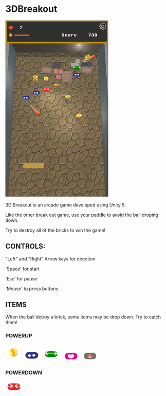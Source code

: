 # 3DBreakout

<img src="https://github.com/ericwalker/3DBreakout/blob/master/3D%20Breakout%202017/readmeImg/gameShot.png" width="320px">

3D Breakout is an arcade game developed using Unity 5. 

Like the other break out game, use your paddle to avoid the ball droping down. 

Try to destroy all of the bricks to win the game!


## CONTROLS:

"Left" and "Right" Arrow keys for direction

'Space' for start

'Esc' for pause

'Mouse' to press buttons




## ITEMS
When the ball detroy a brick, some items may be drop down. Try to catch them!

### POWERUP

<img src="https://github.com/ericwalker/3DBreakout/blob/master/3D%20Breakout%202017/readmeImg/coinImg.png" width="50px">

<img src="https://github.com/ericwalker/3DBreakout/blob/master/3D%20Breakout%202017/readmeImg/powerupClone.png" width="55px">

<img src="https://github.com/ericwalker/3DBreakout/blob/master/3D%20Breakout%202017/readmeImg/powerupStrech.png" width="60px">

<img src="https://github.com/ericwalker/3DBreakout/blob/master/3D%20Breakout%202017/readmeImg/powerupLive.png" width="55px">

<img src="https://github.com/ericwalker/3DBreakout/blob/master/3D%20Breakout%202017/readmeImg/powerupFire.png" width="55px">

### POWERDOWN

<img src="https://github.com/ericwalker/3DBreakout/blob/master/3D%20Breakout%202017/readmeImg/powerdownShrink.png" width="50px">

